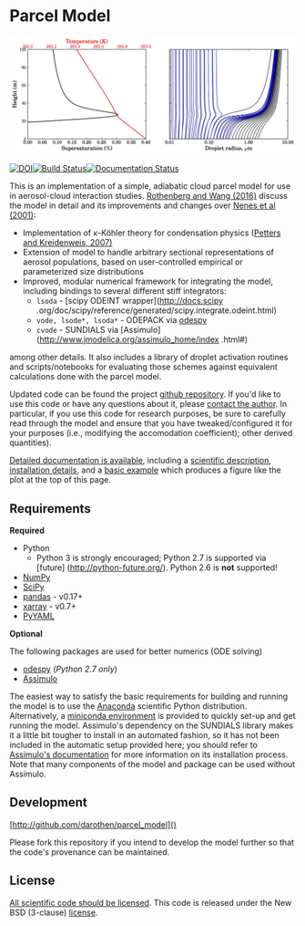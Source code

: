 Parcel Model
============

![sample parcel model run](doc/figs/model_example.png)

[![DOI](https://zenodo.org/badge/5050/darothen/parcel_model.svg)](https://zenodo.org/badge/latestdoi/5050/darothen/parcel_model)[![Build Status](https://travis-ci.org/darothen/parcel_model.svg?branch=master)](https://travis-ci.org/darothen/parcel_model)[![Documentation Status](https://readthedocs.org/projects/parcel-model/badge/?version=latest)](http://parcel-model.readthedocs.org/en/latest/?badge=latest)


This is an implementation of a simple, adiabatic cloud parcel model for use in
aerosol-cloud interaction studies. [Rothenberg and Wang (2016)](http://journals.ametsoc.org/doi/full/10.1175/JAS-D-15-0223.1) discuss the model in detail and its improvements
 and changes over [Nenes et al (2001)][nenes2001]:

* Implementation of κ-Köhler theory for condensation physics ([Petters and
Kreidenweis, 2007)][pk2007]
* Extension of model to handle arbitrary sectional representations of aerosol
populations, based on user-controlled empirical or parameterized size distributions
* Improved, modular numerical framework for integrating the model, including bindings
to several different stiff integrators:
    - `lsoda` - [scipy ODEINT wrapper](http://docs.scipy
    .org/doc/scipy/reference/generated/scipy.integrate.odeint.html)
    - `vode, lsode*, lsoda*` - ODEPACK via [odespy][hplgit]
    - `cvode` - SUNDIALS via [Assimulo](http://www.jmodelica.org/assimulo_home/index
    .html#)

among other details. It also includes a library of droplet activation routines and scripts/notebooks for evaluating those schemes against equivalent calculations done with the parcel model.

Updated code can be found the project [github repository](https://github.com/darothen/parcel_model). If you'd like to use this code or have any questions about it, please [contact the author][author_email]. In particular, if you use this code for research purposes, be sure to carefully read through the model and ensure that you have tweaked/configured it for your purposes (i.e., modifying the accomodation coefficient); other derived quantities).

[Detailed documentation is available](http://parcel-model.readthedocs.org/en/latest/index.html), including a [scientific description](http://parcel-model.readthedocs.org/en/latest/sci_descr.html), [installation details](http://parcel-model.readthedocs.org/en/latest/install.html), and a [basic example](http://parcel-model.readthedocs.org/en/latest/examples/basic_run.html) which produces a figure like the plot at the top of this page.

Requirements
------------

**Required**

* Python
    + Python 3 is strongly encouraged; Python 2.7 is supported via [future]
    (http://python-future.org/). Python 2.6 is **not** supported!
* [NumPy](http://www.numpy.org)
* [SciPy](http://www.scipy.org)
* [pandas](http://pandas.pydata.org) - v0.17+
* [xarray](http://xarray.pydata.org/en/stable/) - v0.7+
* [PyYAML](http://pyyaml.org/)

**Optional**

The following packages are used for better numerics (ODE solving)

* [odespy](http://hplgit.github.io/odespy/doc/web/index.html) (*Python 2.7 only*)
* [Assimulo](http://www.jmodelica.org/assimulo)

The easiest way to satisfy the basic requirements for building and running the
model is to use the [Anaconda](http://continuum.io/downloads) scientific Python
distribution. Alternatively, a
[miniconda environment](http://conda.pydata.org/docs/using/envs.html) is
provided to quickly set-up and get running the model. Assimulo's dependency on
the SUNDIALS library makes it a little bit tougher to install in an automated
fashion, so it has not been included in the automatic setup provided here; you
should refer to [Assimulo's documentation](http://www.jmodelica.org/assimulo_home/installation.html)
for more information on its installation process. Note that many components of
the model and package can be used without Assimulo.

Development
-----------

[http://github.com/darothen/parcel_model]()

Please fork this repository if you intend to develop the model further so that the
code's provenance can be maintained.

License
-------

[All scientific code should be licensed](http://www.astrobetter.com/the-whys-and-hows-of-licensing-scientific-code/). This code is released under the New BSD (3-clause) [license](LICENSE.md).

[author_email]: mailto:darothen@mit.edu
[nenes2001]: http://nenes.eas.gatech.edu/Preprints/KinLimitations_TellusPP.pdf
[pk2007]: http://www.atmos-chem-phys.net/7/1961/2007/acp-7-1961-2007.html
[hplgit]: https://github.com/hplgit/odespy